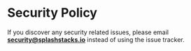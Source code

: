 # Security Policy

If you discover any security related issues, please email **security@splashstacks.io** instead of using the issue tracker.